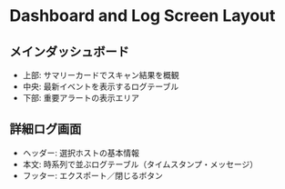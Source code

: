 # Dashboard and Log Screen Layout

## メインダッシュボード
- 上部: サマリーカードでスキャン結果を概観
- 中央: 最新イベントを表示するログテーブル
- 下部: 重要アラートの表示エリア

## 詳細ログ画面
- ヘッダー: 選択ホストの基本情報
- 本文: 時系列で並ぶログテーブル（タイムスタンプ・メッセージ）
- フッター: エクスポート／閉じるボタン
